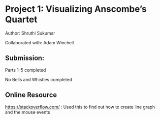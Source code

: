 <h1>Project 1: Visualizing Anscombe’s Quartet</h1>

Author: Shruthi Sukumar

Collaborated with: Adam Winchell


<h2>Submission: </h2>

Parts 1-5 completed

No Bells and Whistles completed

<h2>Online Resource</h2>

https://stackoverflow.com/ : Used this to find out how to create line graph and the mouse events
